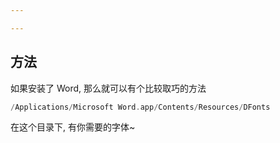 ```yaml
---

---
```








## 方法

如果安装了 Word, 那么就可以有个比较取巧的方法

```c
/Applications/Microsoft Word.app/Contents/Resources/DFonts
```

在这个目录下, 有你需要的字体~

